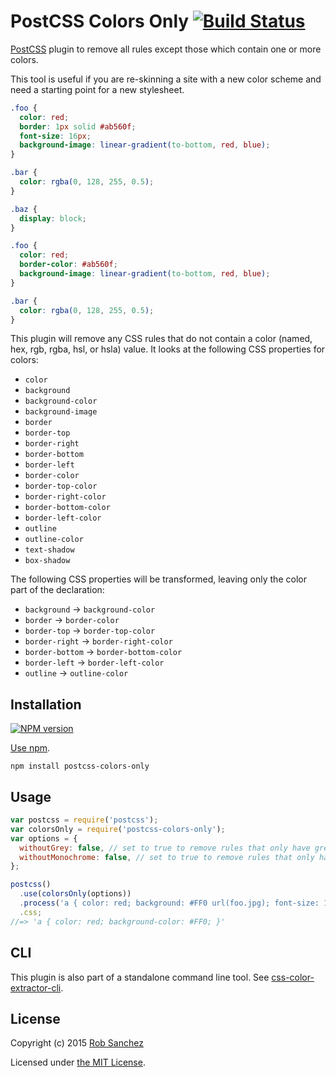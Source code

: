 # PostCSS Colors Only [![Build Status][ci-img]][ci]

[PostCSS] plugin to remove all rules except those which contain one or more colors.

This tool is useful if you are re-skinning a site with a new color scheme and need a starting point for a new stylesheet.

[PostCSS]: https://github.com/postcss/postcss
[ci-img]:  https://travis-ci.org/rsanchez/postcss-colors-only.svg
[ci]:      https://travis-ci.org/rsanchez/postcss-colors-only

```css
.foo {
  color: red;
  border: 1px solid #ab560f;
  font-size: 16px;
  background-image: linear-gradient(to-bottom, red, blue);
}

.bar {
  color: rgba(0, 128, 255, 0.5);
}

.baz {
  display: block;
}
```

```css
.foo {
  color: red;
  border-color: #ab560f;
  background-image: linear-gradient(to-bottom, red, blue);
}

.bar {
  color: rgba(0, 128, 255, 0.5);
}
```

This plugin will remove any CSS rules that do not contain a color (named, hex, rgb, rgba, hsl, or hsla) value. It looks at the following CSS properties for colors:

* `color`
* `background`
* `background-color`
* `background-image`
* `border`
* `border-top`
* `border-right`
* `border-bottom`
* `border-left`
* `border-color`
* `border-top-color`
* `border-right-color`
* `border-bottom-color`
* `border-left-color`
* `outline`
* `outline-color`
* `text-shadow`
* `box-shadow`

The following CSS properties will be transformed, leaving only the color part of the declaration:

* `background` → `background-color`
* `border` → `border-color`
* `border-top` → `border-top-color`
* `border-right` → `border-right-color`
* `border-bottom` → `border-bottom-color`
* `border-left` → `border-left-color`
* `outline` → `outline-color`

## Installation

[![NPM version](https://badge.fury.io/js/postcss-colors-only.svg)](https://www.npmjs.org/package/postcss-colors-only)

[Use npm](https://www.npmjs.org/doc/cli/npm-install.html).

```
npm install postcss-colors-only
```

## Usage

```javascript
var postcss = require('postcss');
var colorsOnly = require('postcss-colors-only');
var options = {
  withoutGrey: false, // set to true to remove rules that only have grey colors
  withoutMonochrome: false, // set to true to remove rules that only have grey, black, or white colors
};

postcss()
  .use(colorsOnly(options))
  .process('a { color: red; background: #FF0 url(foo.jpg); font-size: 12px; }')
  .css;
//=> 'a { color: red; background-color: #FF0; }'
```

## CLI

This plugin is also part of a standalone command line tool. See [css-color-extractor-cli](https://github.com/rsanchez/css-color-extractor-cli).

## License

Copyright (c) 2015 [Rob Sanchez](https://github.com/rsanchez)

Licensed under [the MIT License](./LICENSE).
